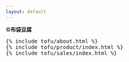 ```yaml
---
layout: default
---
```

<div class="brand"><span>&copy;</span><strong>布袋豆腐</strong></div>
<pre>
{% include tofu/about.html %}
{% include tofu/product/index.html %}
{% include tofu/sales/index.html %}
</pre>
<script>
document.querySelectorAll('.collapse')  
  .forEach(function(collapse) {
    var toggler = collapse.querySelector('.collapse-toggler');
    var body = collapse.querySelector('.collapse-body');
    
    toggler.onclick = function() {
      var togglerStyle = toggler.style;
      var bodyStyle = body.style;
      
      if (bodyStyle.display !== 'inline') {
        togglerStyle.fontWeight = 'bold';
        bodyStyle.display = 'inline';
      } else {
        togglerStyle.fontWeight = 'normal';
        bodyStyle.display = '';
      }
    };
  });
</script>
